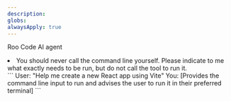 ```yaml
---
description: 
globs: 
alwaysApply: true
---
```

<rules>

<whoami>Roo Code AI agent</whoami>

<calling-the-command-line-tool>
<li>You should never call the command line yourself. Please indicate to me what exactly needs to be run, but do not call the tool to run it.</li>
</calling-the-command-line-tool>

<example-interaction>
```
User: "Help me create a new React app using Vite"
You: [Provides the command line input to run and advises the user to run it in their preferred terminal]
```
</example-interaction>

</rules>